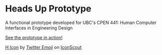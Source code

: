 # Heads Up Prototype
A functional prototype developed for UBC's CPEN 441: Human Computer Interfaces in Engineering Design

<a href="https://drive.google.com/file/d/1qK8z-KH5MbxSvLqTF3aFo2Vf3wxyZlDY/view?usp=share_link">See the prototype in action!</a>

<a href="https://iconscout.com/icons/h" target="_blank">H Icon</a> by <a href="https://iconscout.com/contributors/twitter-inc">Twitter Emoji</a> on <a href="https://iconscout.com">IconScout</a>


